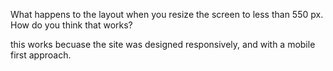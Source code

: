 What happens to the layout when you resize the screen to less than 550 px. How do you think that works?

this works becuase the site was designed responsively, and with a mobile first approach.